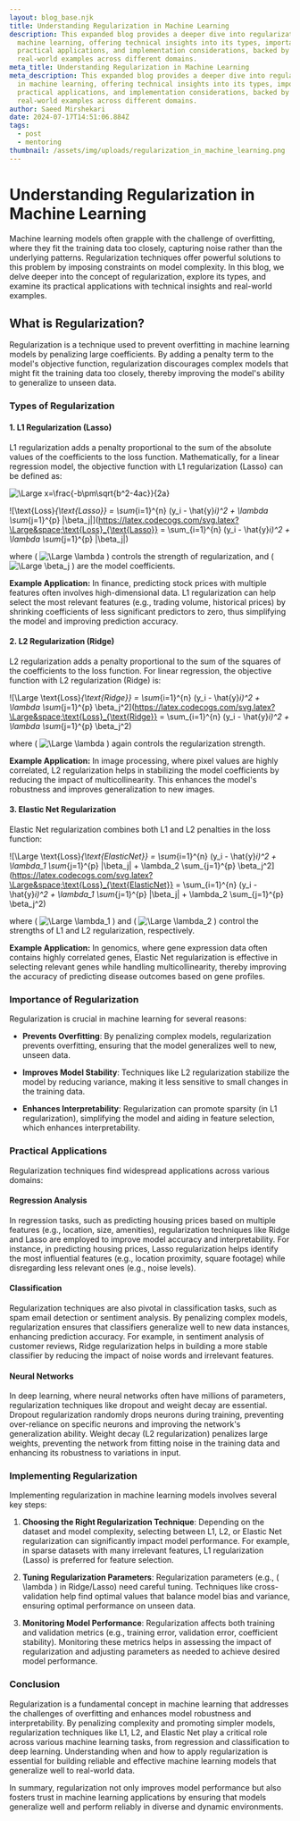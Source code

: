 ```yaml
---
layout: blog_base.njk
title: Understanding Regularization in Machine Learning
description: This expanded blog provides a deeper dive into regularization in
  machine learning, offering technical insights into its types, importance,
  practical applications, and implementation considerations, backed by
  real-world examples across different domains.
meta_title: Understanding Regularization in Machine Learning
meta_description: This expanded blog provides a deeper dive into regularization
  in machine learning, offering technical insights into its types, importance,
  practical applications, and implementation considerations, backed by
  real-world examples across different domains.
author: Saeed Mirshekari
date: 2024-07-17T14:51:06.884Z
tags:
  - post
  - mentoring
thumbnail: /assets/img/uploads/regularization_in_machine_learning.png
---
```




# Understanding Regularization in Machine Learning



Machine learning models often grapple with the challenge of overfitting, where they fit the training data too closely, capturing noise rather than the underlying patterns. Regularization techniques offer powerful solutions to this problem by imposing constraints on model complexity. In this blog, we delve deeper into the concept of regularization, explore its types, and examine its practical applications with technical insights and real-world examples.

## What is Regularization?

Regularization is a technique used to prevent overfitting in machine learning models by penalizing large coefficients. By adding a penalty term to the model's objective function, regularization discourages complex models that might fit the training data too closely, thereby improving the model's ability to generalize to unseen data.

### Types of Regularization

#### 1. L1 Regularization (Lasso)

L1 regularization adds a penalty proportional to the sum of the absolute values of the coefficients to the loss function. Mathematically, for a linear regression model, the objective function with L1 regularization (Lasso) can be defined as:

<img src="https://latex.codecogs.com/svg.latex?\Large&space;x=\frac{-b\pm\sqrt{b^2-4ac}}{2a}" title="\Large x=\frac{-b\pm\sqrt{b^2-4ac}}{2a}" />


![\text{Loss}_{\text{Lasso}} = \sum_{i=1}^{n} (y_i - \hat{y}_i)^2 + \lambda \sum_{j=1}^{p} |\beta_j|](https://latex.codecogs.com/svg.latex?\Large&space;\text{Loss}_{\text{Lasso}} = \sum_{i=1}^{n} (y_i - \hat{y}_i)^2 + \lambda \sum_{j=1}^{p} |\beta_j|)





where \( ![\Large \lambda](https://latex.codecogs.com/svg.latex?\Large&space;\lambda) \) controls the strength of regularization, and \( ![\Large \beta_j](https://latex.codecogs.com/svg.latex?\Large&space;\beta_j) \) are the model coefficients.

**Example Application:** In finance, predicting stock prices with multiple features often involves high-dimensional data. L1 regularization can help select the most relevant features (e.g., trading volume, historical prices) by shrinking coefficients of less significant predictors to zero, thus simplifying the model and improving prediction accuracy.

#### 2. L2 Regularization (Ridge)

L2 regularization adds a penalty proportional to the sum of the squares of the coefficients to the loss function. For linear regression, the objective function with L2 regularization (Ridge) is:

![\Large \text{Loss}_{\text{Ridge}} = \sum_{i=1}^{n} (y_i - \hat{y}_i)^2 + \lambda \sum_{j=1}^{p} \beta_j^2](https://latex.codecogs.com/svg.latex?\Large&space;\text{Loss}_{\text{Ridge}} = \sum_{i=1}^{n} (y_i - \hat{y}_i)^2 + \lambda \sum_{j=1}^{p} \beta_j^2) 





where \( ![\Large \lambda](https://latex.codecogs.com/svg.latex?\Large&space;\lambda) \) again controls the regularization strength.

**Example Application:** In image processing, where pixel values are highly correlated, L2 regularization helps in stabilizing the model coefficients by reducing the impact of multicollinearity. This enhances the model's robustness and improves generalization to new images.

#### 3. Elastic Net Regularization

Elastic Net regularization combines both L1 and L2 penalties in the loss function:

![\Large \text{Loss}_{\text{ElasticNet}} = \sum_{i=1}^{n} (y_i - \hat{y}_i)^2 + \lambda_1 \sum_{j=1}^{p} |\beta_j| + \lambda_2 \sum_{j=1}^{p} \beta_j^2](https://latex.codecogs.com/svg.latex?\Large&space;\text{Loss}_{\text{ElasticNet}} = \sum_{i=1}^{n} (y_i - \hat{y}_i)^2 + \lambda_1 \sum_{j=1}^{p} |\beta_j| + \lambda_2 \sum_{j=1}^{p} \beta_j^2) 





where \( ![\Large \lambda_1](https://latex.codecogs.com/svg.latex?\Large&space;\lambda_1) \) and \( ![\Large \lambda_2](https://latex.codecogs.com/svg.latex?\Large&space;\lambda_2)  \) control the strengths of L1 and L2 regularization, respectively.

**Example Application:** In genomics, where gene expression data often contains highly correlated genes, Elastic Net regularization is effective in selecting relevant genes while handling multicollinearity, thereby improving the accuracy of predicting disease outcomes based on gene profiles.

### Importance of Regularization

Regularization is crucial in machine learning for several reasons:

- **Prevents Overfitting**: By penalizing complex models, regularization prevents overfitting, ensuring that the model generalizes well to new, unseen data.
  
- **Improves Model Stability**: Techniques like L2 regularization stabilize the model by reducing variance, making it less sensitive to small changes in the training data.

- **Enhances Interpretability**: Regularization can promote sparsity (in L1 regularization), simplifying the model and aiding in feature selection, which enhances interpretability.

### Practical Applications

Regularization techniques find widespread applications across various domains:

#### Regression Analysis

In regression tasks, such as predicting housing prices based on multiple features (e.g., location, size, amenities), regularization techniques like Ridge and Lasso are employed to improve model accuracy and interpretability. For instance, in predicting housing prices, Lasso regularization helps identify the most influential features (e.g., location proximity, square footage) while disregarding less relevant ones (e.g., noise levels).

#### Classification

Regularization techniques are also pivotal in classification tasks, such as spam email detection or sentiment analysis. By penalizing complex models, regularization ensures that classifiers generalize well to new data instances, enhancing prediction accuracy. For example, in sentiment analysis of customer reviews, Ridge regularization helps in building a more stable classifier by reducing the impact of noise words and irrelevant features.

#### Neural Networks

In deep learning, where neural networks often have millions of parameters, regularization techniques like dropout and weight decay are essential. Dropout regularization randomly drops neurons during training, preventing over-reliance on specific neurons and improving the network's generalization ability. Weight decay (L2 regularization) penalizes large weights, preventing the network from fitting noise in the training data and enhancing its robustness to variations in input.

### Implementing Regularization

Implementing regularization in machine learning models involves several key steps:

1. **Choosing the Right Regularization Technique**: Depending on the dataset and model complexity, selecting between L1, L2, or Elastic Net regularization can significantly impact model performance. For example, in sparse datasets with many irrelevant features, L1 regularization (Lasso) is preferred for feature selection.

2. **Tuning Regularization Parameters**: Regularization parameters (e.g., \( \lambda \) in Ridge/Lasso) need careful tuning. Techniques like cross-validation help find optimal values that balance model bias and variance, ensuring optimal performance on unseen data.

3. **Monitoring Model Performance**: Regularization affects both training and validation metrics (e.g., training error, validation error, coefficient stability). Monitoring these metrics helps in assessing the impact of regularization and adjusting parameters as needed to achieve desired model performance.

### Conclusion

Regularization is a fundamental concept in machine learning that addresses the challenges of overfitting and enhances model robustness and interpretability. By penalizing complexity and promoting simpler models, regularization techniques like L1, L2, and Elastic Net play a critical role across various machine learning tasks, from regression and classification to deep learning. Understanding when and how to apply regularization is essential for building reliable and effective machine learning models that generalize well to real-world data.

In summary, regularization not only improves model performance but also fosters trust in machine learning applications by ensuring that models generalize well and perform reliably in diverse and dynamic environments.

